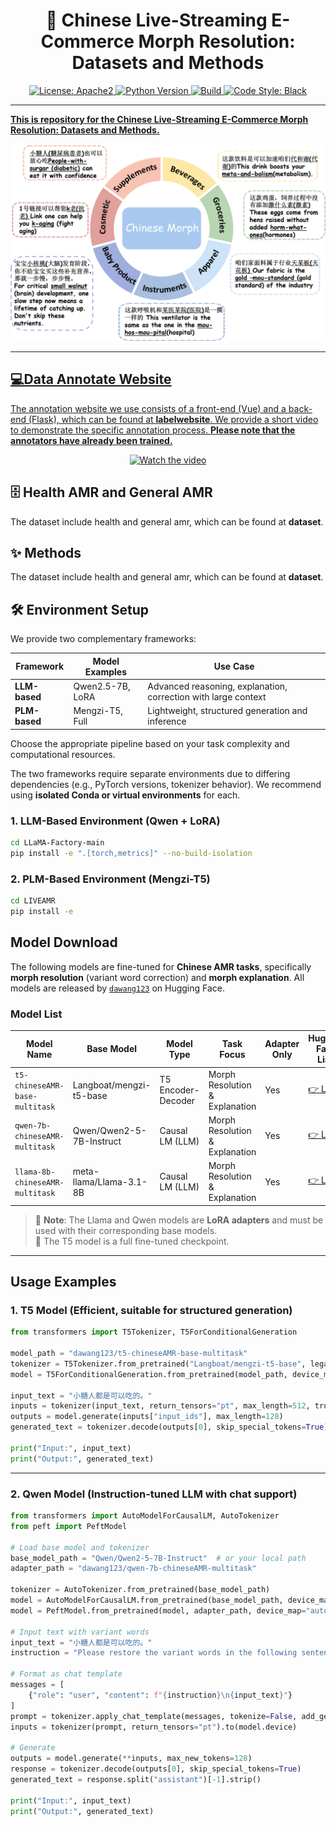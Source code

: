 <!-- # :page_with_curl: Chinese Live-Streaming E-Commerce Morph Resolution: Datasets and Methods
<p align="center">
    <a href="https://github.com/OpenBMB/AgentVerse/blob/main/LICENSE">
        <img alt="License: Apache2" src="https://img.shields.io/badge/License-Apache_2.0-green.svg">
    </a>
    <a href="https://www.python.org/downloads/release/python-3916/">
        <img alt="Python Version" src="https://img.shields.io/badge/python-3.9+-blue.svg">
    </a>
    <a href="https://github.com/OpenBMB/AgentVerse/actions/">
        <img alt="Build" src="https://img.shields.io/github/actions/workflow/status/OpenBMB/AgentVerse/test.yml">
    </a>
    <a href="https://github.com/psf/black">
        <img alt="Code Style: Black" src="https://img.shields.io/badge/code%20style-black-black">

      <a href="https://huggingface.co/AgentVerse">
        <img alt="HuggingFace" src="https://img.shields.io/badge/hugging_face-play-yellow">
    </a>
    <a href="https://discord.gg/gDAXfjMw">
        <img alt="Discord" src="https://img.shields.io/badge/AgentVerse-Discord-purple?style=flat">
    </a>


</p> -->
<!-- ---
## Data Annotate Website 💻

The annotation website we use consists of a front-end (Vue) and a back-end (Flask), which can be found at labelwebsite.
We provide a short video to demonstrate the specific annotation process.
Please note that the annotators have already been trained. -->

<h1 align="center"> 📣 Chinese Live-Streaming E-Commerce Morph Resolution: Datasets and Methods</h1>

<p align="center">
    <a href="https://github.com/OpenBMB/AgentVerse/blob/main/LICENSE">
        <img alt="License: Apache2" src="https://img.shields.io/badge/License-Apache_2.0-green.svg">
    </a>
    <a href="https://www.python.org/downloads/release/python-3916/">
        <img alt="Python Version" src="https://img.shields.io/badge/python-3.9+-blue.svg">
    </a>
    <a href="https://github.com/OpenBMB/AgentVerse/actions/">
        <img alt="Build" src="https://img.shields.io/github/actions/workflow/status/OpenBMB/AgentVerse/test.yml">
    </a>
    <a href="https://github.com/psf/black">
        <img alt="Code Style: Black" src="https://img.shields.io/badge/code%20style-black-black">    
</p>

<!-- <p align="center">
<img src="./assets/example.png" width="512">
</p> -->

---

**This is repository for the Chinese Live-Streaming E-Commerce Morph Resolution: Datasets and Methods.**

<p align="center">
<img src="./assets/example.png" width="512">
</p>

---

<!-- # 📰 What's New

- [2025/8/3] 🚀 We reannotate health AMR and extend AMR dataset to general domain. Proposed JointMER and CDRF, two state-of-the-art morph resolution methods!

- [2025/3/1] 🚀 [Chinese Morph Resolution in E-commerce Live Streaming Scenarios](https://aclanthology.org/2025.naacl-industry.32.pdf) was accepted by NAACL Industry Track! -->

## 💻Data Annotate Website

The annotation website we use consists of a front-end (Vue) and a back-end (Flask), which can be found at **labelwebsite**. We provide a short video to demonstrate the specific annotation process.
**Please note that the annotators have already been trained.**

<div align="center">

[![Watch the video](https://img.youtube.com/vi/OBbo5ZwJBlk/hqdefault.jpg)](https://www.youtube.com/watch?v=OBbo5ZwJBlk)

</div>

<!-- [![IMAGE ALT TEXT HERE](https://img.youtube.com/vi/aJpaQB-ylks/0.jpg)](https://youtu.be/R_epYJPtquU) -->

## 🗄 Health AMR and General AMR

The dataset include health and general amr, which can be found at **dataset**.

## ✨ Methods

The dataset include health and general amr, which can be found at **dataset**.

## 🛠️ Environment Setup

We provide two complementary frameworks:

| Framework     | Model Examples   | Use Case                                                       |
| ------------- | ---------------- | -------------------------------------------------------------- |
| **LLM-based** | Qwen2.5-7B, LoRA | Advanced reasoning, explanation, correction with large context |
| **PLM-based** | Mengzi-T5, Full  | Lightweight, structured generation and inference               |

Choose the appropriate pipeline based on your task complexity and computational resources.

The two frameworks require separate environments due to differing dependencies (e.g., PyTorch versions, tokenizer behavior). We recommend using **isolated Conda or virtual environments** for each.

### 1. LLM-Based Environment (Qwen + LoRA)

```bash
cd LLaMA-Factory-main
pip install -e ".[torch,metrics]" --no-build-isolation
```

### 2. PLM-Based Environment (Mengzi-T5)

```bash
cd LIVEAMR
pip install -e
```

## Model Download

The following models are fine-tuned for **Chinese AMR tasks**, specifically **morph resolution** (variant word correction) and **morph explanation**. All models are released by [`dawang123`](https://huggingface.co/dawang123) on Hugging Face.

### Model List

| Model Name                      | Base Model               | Model Type         | Task Focus                     | Adapter Only | Hugging Face Link                                                         |
| ------------------------------- | ------------------------ | ------------------ | ------------------------------ | ------------ | ------------------------------------------------------------------------- |
| `t5-chineseAMR-base-multitask`  | Langboat/mengzi-t5-base  | T5 Encoder-Decoder | Morph Resolution & Explanation | Yes          | [👉 Link](https://huggingface.co/dawang123/t5-chineseAMR-base-multitask)  |
| `qwen-7b-chineseAMR-multitask`  | Qwen/Qwen2-5-7B-Instruct | Causal LM (LLM)    | Morph Resolution & Explanation | Yes          | [👉 Link](https://huggingface.co/dawang123/qwen-7b-chineseAMR-multitask)  |
| `llama-8b-chineseAMR-multitask` | meta-llama/Llama-3.1-8B  | Causal LM (LLM)    | Morph Resolution & Explanation | Yes          | [👉 Link](https://huggingface.co/dawang123/llama-8b-chineseAMR-multitask) |

> 🔹 **Note**: The Llama and Qwen models are **LoRA adapters** and must be used with their corresponding base models.  
> 🔹 The T5 model is a full fine-tuned checkpoint.

---

## Usage Examples

### 1. T5 Model (Efficient, suitable for structured generation)

```python
from transformers import T5Tokenizer, T5ForConditionalGeneration

model_path = "dawang123/t5-chineseAMR-base-multitask"
tokenizer = T5Tokenizer.from_pretrained("Langboat/mengzi-t5-base", legacy=False)
model = T5ForConditionalGeneration.from_pretrained(model_path, device_map="auto")

input_text = "小糖人都是可以吃的。"
inputs = tokenizer(input_text, return_tensors="pt", max_length=512, truncation=True).to(model.device)
outputs = model.generate(inputs["input_ids"], max_length=128)
generated_text = tokenizer.decode(outputs[0], skip_special_tokens=True)

print("Input:", input_text)
print("Output:", generated_text)
```

---

### 2. Qwen Model (Instruction-tuned LLM with chat support)

```python
from transformers import AutoModelForCausalLM, AutoTokenizer
from peft import PeftModel

# Load base model and tokenizer
base_model_path = "Qwen/Qwen2-5-7B-Instruct"  # or your local path
adapter_path = "dawang123/qwen-7b-chineseAMR-multitask"

tokenizer = AutoTokenizer.from_pretrained(base_model_path)
model = AutoModelForCausalLM.from_pretrained(base_model_path, device_map="auto")
model = PeftModel.from_pretrained(model, adapter_path, device_map="auto")

# Input text with variant words
input_text = "小糖人都是可以吃的。"
instruction = "Please restore the variant words in the following sentence. Note: only modify the variant words, and keep other content (including potential speech recognition errors) unchanged."

# Format as chat template
messages = [
    {"role": "user", "content": f"{instruction}\n{input_text}"}
]
prompt = tokenizer.apply_chat_template(messages, tokenize=False, add_generation_prompt=True)
inputs = tokenizer(prompt, return_tensors="pt").to(model.device)

# Generate
outputs = model.generate(**inputs, max_new_tokens=128)
response = tokenizer.decode(outputs[0], skip_special_tokens=True)
generated_text = response.split("assistant")[-1].strip()

print("Input:", input_text)
print("Output:", generated_text)
```
